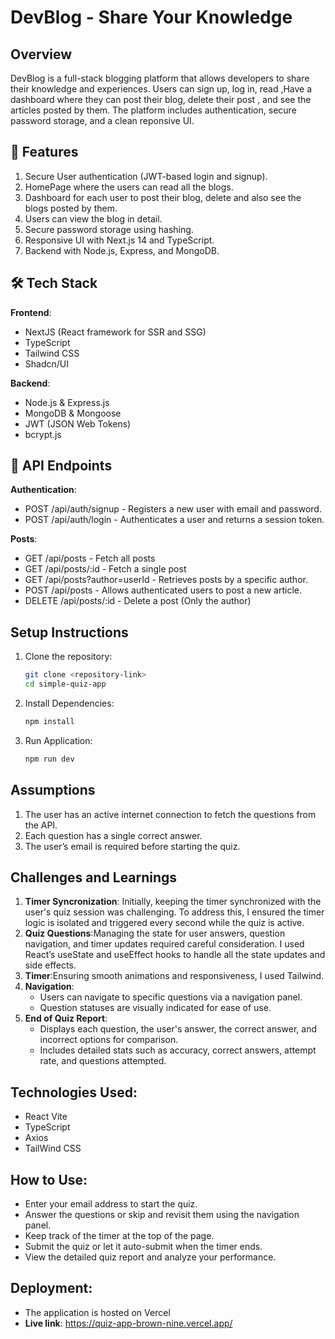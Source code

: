 # DevBlog - Share Your Knowledge

## Overview

DevBlog is a full-stack blogging platform that allows developers to share their knowledge and experiences. Users can sign up, log in, read ,Have a dashboard where they can post their blog, delete their post , and see the articles posted by them. The platform includes authentication, secure password storage, and a clean reponsive UI.

## 🚀 Features

1. Secure User authentication (JWT-based login and signup).
2. HomePage where the users can read all the blogs.
3. Dashboard for each user to post their blog, delete and also see the blogs posted by them.
4. Users can view the blog in detail.
5. Secure password storage using hashing.
6. Responsive UI with Next.js 14 and TypeScript.
7. Backend with Node.js, Express, and MongoDB.

## 🛠️ Tech Stack
**Frontend**:
   - NextJS (React framework for SSR and SSG)
   - TypeScript
   - Tailwind CSS
   - Shadcn/UI

**Backend**:
   - Node.js & Express.js
   - MongoDB & Mongoose
   - JWT (JSON Web Tokens) 
   - bcrypt.js 

## 📜 API Endpoints
**Authentication**:
   - POST /api/auth/signup - Registers a new user with email and password.
   - POST /api/auth/login - Authenticates a user and returns a session token.

**Posts**:
   - GET /api/posts - Fetch all posts
   - GET /api/posts/:id - Fetch a single post
   - GET /api/posts?author=userId - Retrieves posts by a specific author.
   - POST /api/posts - Allows authenticated users to post a new article.
   - DELETE /api/posts/:id - Delete a post (Only the author)

## Setup Instructions

1. Clone the repository:
   ```bash
   git clone <repository-link>
   cd simple-quiz-app
2. Install Dependencies:
   ```bash
   npm install
3. Run Application:
   ```bash
   npm run dev

## Assumptions
1. The user has an active internet connection to fetch the questions from the API.
2. Each question has a single correct answer.
3. The user’s email is required before starting the quiz.

## Challenges and Learnings

1. **Timer Syncronization**: Initially, keeping the timer synchronized with the user's quiz session was challenging. To address this, I ensured the timer logic is isolated and triggered every second while the quiz is active.
2. **Quiz Questions**:Managing the state for user answers, question navigation, and timer updates required careful consideration. I used React’s useState and useEffect hooks to handle all the state updates and side effects.
3. **Timer**:Ensuring smooth animations and responsiveness, I used Tailwind.
4. **Navigation**:
   - Users can navigate to specific questions via a navigation panel.
   - Question statuses are visually indicated for ease of use.
5. **End of Quiz Report**:
   - Displays each question, the user's answer, the correct answer, and incorrect options for comparison.
   - Includes detailed stats such as accuracy, correct answers, attempt rate, and questions attempted.
  
## Technologies Used:

- React Vite
- TypeScript
- Axios
- TailWind CSS

## How to Use:

- Enter your email address to start the quiz.
- Answer the questions or skip and revisit them using the navigation panel.
- Keep track of the timer at the top of the page.
- Submit the quiz or let it auto-submit when the timer ends.
- View the detailed quiz report and analyze your performance.

## Deployment:

- The application is hosted on Vercel
- **Live link**: https://quiz-app-brown-nine.vercel.app/
  

  
